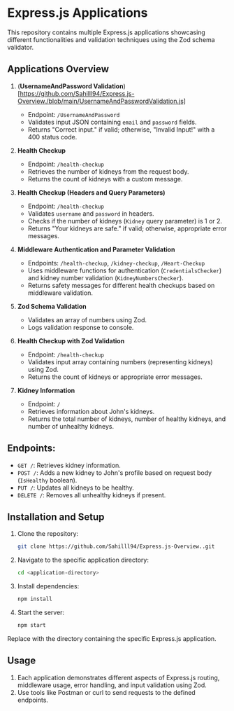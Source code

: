 # Express.js Applications

This repository contains multiple Express.js applications showcasing different functionalities and validation techniques using the Zod schema validator.

## Applications Overview

1. (**UsernameAndPassword Validation**)[https://github.com/Sahilll94/Express.js-Overview./blob/main/UsernameAndPasswordValidation.js]
   - Endpoint: `/UsernameAndPassword`
   - Validates input JSON containing `email` and `password` fields.
   - Returns "Correct input." if valid; otherwise, "Invalid Input!" with a 400 status code.

2. **Health Checkup**
   - Endpoint: `/health-checkup`
   - Retrieves the number of kidneys from the request body.
   - Returns the count of kidneys with a custom message.

3. **Health Checkup (Headers and Query Parameters)**
   - Endpoint: `/health-checkup`
   - Validates `username` and `password` in headers.
   - Checks if the number of kidneys (`Kidney` query parameter) is 1 or 2.
   - Returns "Your kidneys are safe." if valid; otherwise, appropriate error messages.

4. **Middleware Authentication and Parameter Validation**
   - Endpoints: `/health-checkup`, `/kidney-checkup`, `/Heart-Checkup`
   - Uses middleware functions for authentication (`CredentialsChecker`) and kidney number validation (`KidneyNumbersChecker`).
   - Returns safety messages for different health checkups based on middleware validation.

5. **Zod Schema Validation**
   - Validates an array of numbers using Zod.
   - Logs validation response to console.

6. **Health Checkup with Zod Validation**
   - Endpoint: `/health-checkup`
   - Validates input array containing numbers (representing kidneys) using Zod.
   - Returns the count of kidneys or appropriate error messages.

7. **Kidney Information**
   - Endpoint: `/`
   - Retrieves information about John's kidneys.
   - Returns the total number of kidneys, number of healthy kidneys, and number of unhealthy kidneys.

## Endpoints:
- `GET /`: Retrieves kidney information.
- `POST /`: Adds a new kidney to John's profile based on request body (`IsHealthy` boolean).
- `PUT /`: Updates all kidneys to be healthy.
- `DELETE /`: Removes all unhealthy kidneys if present.

## Installation and Setup

1. Clone the repository:

   ```bash
   git clone https://github.com/Sahilll94/Express.js-Overview..git
   ```
2. Navigate to the specific application directory:

   ```bash
   cd <application-directory>
   ```

3. Install dependencies:

   ```bash
   npm install
   ```

4. Start the server:

   ```bash
   npm start
   ```

Replace <application-directory> with the directory containing the specific Express.js application.

## Usage
1. Each application demonstrates different aspects of Express.js routing, middleware usage, error handling, and input validation using Zod.
2. Use tools like Postman or curl to send requests to the defined endpoints.
